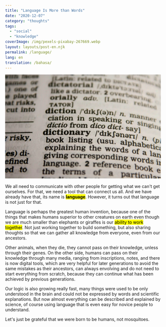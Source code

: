 ```yaml
---
title: "Language Is More than Words"
date: "2020-12-07"
category: "thoughts"
tags:
  - "social"
  - "knowledge"
coverImage: /img/pexels-pixabay-267669.webp
layout: layouts/post-en.njk
permalink: /language/
lang: en
translation: /bahasa/
---
```


![language](/img/pexels-pixabay-267669.webp)

We all need to communicate with other people for getting what we can't get ourselves. For that, we need a tool that can connect us all. And we have already have that, its name is <mark>**language**</mark>. However, it turns out that language is not just for that.

Language is perhaps the greatest human invention, because one of the things that makes humans superior to other creatures on earth even though we are much smaller than elephants or giraffes is our <mark>ability to work together</mark>. Not just working together to build something, but also sharing thoughts so that we can gather all knowledge from everyone, even from our ancestors.

Other animals, when they die, they cannot pass on their knowledge, unless through their genes. On the other side, humans can pass on their knowledge through many media, ranging from inscriptions, notes, and there is now digital tools, which are very helpful for later generations to avoid the same mistakes as their ancestors, can always envolving and do not need to start everything from scratch, because they can continue what has been achieved by previous generations.

Our logic is also growing really fast, many things were used to be only understood in the brain and could not be expressed by words and scientific explanations. But now almost everything can be described and explained by science, of course using language that is even easy for novice people to understand.

Let's just be grateful that we were born to be humans, not mosquitoes.

